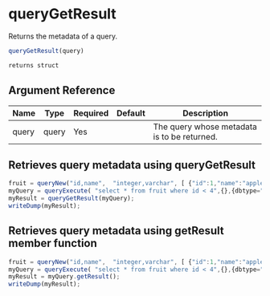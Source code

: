 # queryGetResult

Returns the metadata of a query.

```javascript
queryGetResult(query)
```

```javascript
returns struct
```

## Argument Reference

| Name | Type | Required | Default | Description |
| --- | --- | --- | --- | --- |
| query | query | Yes |  | The query whose metadata is to be returned. |

## Retrieves query metadata using queryGetResult

```javascript
fruit = queryNew("id,name",  "integer,varchar", [ {"id":1,"name":"apple"}, {"id":2,"name":"banana"}, {"id":3,"name":"orange"}, {"id":4,"name":"peach"} ]);
myQuery = queryExecute( "select * from fruit where id < 4",{},{dbtype="query"});
myResult = queryGetResult(myQuery);
writeDump(myResult);
```

## Retrieves query metadata using getResult member function

```javascript
fruit = queryNew("id,name",  "integer,varchar", [ {"id":1,"name":"apple"}, {"id":2,"name":"banana"}, {"id":3,"name":"orange"}, {"id":4,"name":"peach"} ]);
myQuery = queryExecute( "select * from fruit where id < 4",{},{dbtype="query"});
myResult = myQuery.getResult();
writeDump(myResult);
```

